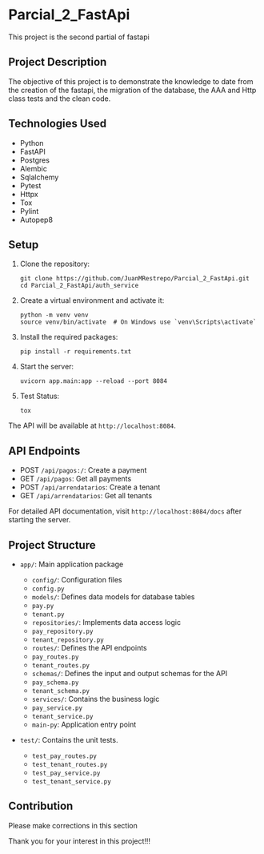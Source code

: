 # Parcial_2_FastApi

This project is the second partial of fastapi

## Project Description

The objective of this project is to demonstrate the knowledge to date from the creation of the fastapi, the migration of the database, the AAA and Http class tests and the clean code.

## Technologies Used

- Python
- FastAPI
- Postgres
- Alembic
- Sqlalchemy
- Pytest
- Httpx
- Tox
- Pylint
- Autopep8

## Setup

1. Clone the repository:
   ```
   git clone https://github.com/JuanMRestrepo/Parcial_2_FastApi.git
   cd Parcial_2_FastApi/auth_service
   ```

2. Create a virtual environment and activate it:
   ```
   python -m venv venv
   source venv/bin/activate  # On Windows use `venv\Scripts\activate`
   ```

3. Install the required packages:
   ```
   pip install -r requirements.txt
   ```

4. Start the server:
   ```
   uvicorn app.main:app --reload --port 8084
   ```

5. Test Status:
   ```
   tox
   ```

The API will be available at `http://localhost:8084`.

## API Endpoints

- POST `/api/pagos:/`: Create a payment
- GET `/api/pagos`: Get all payments
- POST `/api/arrendatarios`: Create a tenant
- GET `/api/arrendatarios`: Get all tenants

For detailed API documentation, visit `http://localhost:8084/docs` after starting the server.

## Project Structure

- `app/`: Main application package
  - `config/`: Configuration files
   - `config.py`
  - `models/`: Defines data models for database tables
   - `pay.py`
   - `tenant.py`
  - `repositories/`: Implements data access logic
   - `pay_repository.py`
   - `tenant_repository.py`
  - `routes/`: Defines the API endpoints
   - `pay_routes.py`
   - `tenant_routes.py`
  - `schemas/`: Defines the input and output schemas for the API
   - `pay_schema.py`
   - `tenant_schema.py`
  - `services/`: Contains the business logic
   - `pay_service.py`
   - `tenant_service.py` 
  - `main-py`: Application entry point

- `test/`: Contains the unit tests.
  - `test_pay_routes.py`
  - `test_tenant_routes.py`
  - `test_pay_service.py`
  - `test_tenant_service.py`


## Contribution
Please make corrections in this section

Thank you for your interest in this project!!!
